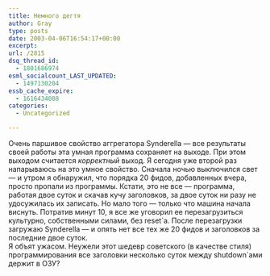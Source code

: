 ```yaml
---
title: Немного дегтя
author: Gray
type: posts
date: 2003-04-06T16:54:17+00:00
excerpt:
url: /2815
dsq_thread_id:
  - 1801686974
esml_socialcount_LAST_UPDATED:
  - 1497130204
essb_cache_expire:
  - 1616434088
categories:
  - Uncategorized

---
```








Очень паршивое свойство аггрегатора Synderella &#8212; все результаты своей работы эта умная программа сохраняет на выходе. При этом выходом считается _корректный_ выход. Я сегодня уже второй раз напарываюсь на это умное свойство. Сначала ночью выключился свет &#8212; и утром я обнаружил, что порядка 20 фидов, добавленных вчера, просто пропали из программы. Кстати, это не все &#8212; программа, работая двое суток и скачав кучу заголовков, за двое суток ни разу не удосужилась их записать. Но мало того &#8212; только что машина начала виснуть. Потратив минут 10, я все же уговорил ее перезагрузиться культурно, собственными силами, без reset\`а. После перезагрузки загружаю Synderella &#8212; и опять нет все тех же 20 фидов и заголовков за последние двое суток.  
Я объят ужасом. Неужели этот шедевр советского (в качестве стиля) программирования все заголовки несколько суток между shutdown\`ами держит в ОЗУ?